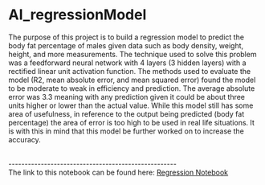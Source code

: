 # AI_regressionModel
<p>The purpose of this project is to build a regression model to predict the body fat percentage of males given data such as body density, weight, height, and more measurements. The technique used to solve this problem was a feedforward neural network with 4 layers (3 hidden layers) with a rectified linear unit activation function. 
The methods used to evaluate the model (R2, mean absolute error, and mean squared error) found the model to be moderate to weak in efficiency and prediction. The average absolute error was 3.3 meaning with any prediction given it could be about three units higher or lower than the actual value. 
While this model still has some area of usefulness, in reference to the output being predicted (body fat percentage) the area of error is too high to be used in real life situations. It is with this in mind that this model be further worked on to increase the accuracy. 
</p>
<br>----------------------------------------------------<br>
The link to this notebook can be found here: <a href="https://github.com/meganegross/AI_regressionModel/blob/main/AT2_group36_24650006_miniP2.ipynb"> Regression Notebook </a>
